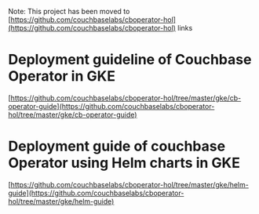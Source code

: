 Note: This project has been moved to [https://github.com/couchbaselabs/cboperator-hol](https://github.com/couchbaselabs/cboperator-hol) links

# Deployment guideline of Couchbase Operator in GKE
[https://github.com/couchbaselabs/cboperator-hol/tree/master/gke/cb-operator-guide](https://github.com/couchbaselabs/cboperator-hol/tree/master/gke/cb-operator-guide)

# Deployment guide of couchbase Operator using Helm charts in GKE
[https://github.com/couchbaselabs/cboperator-hol/tree/master/gke/helm-guide](https://github.com/couchbaselabs/cboperator-hol/tree/master/gke/helm-guide)
